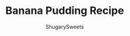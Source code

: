 ---
layout: ../../layouts/MarkdownPostLayout.astro
title: Banana Pudding Recipe
author: ShugarySweets
pubDate: 2020-01-12
description: "This creamy, rich Banana Pudding Recipe is a delicious, no-bake dessert! Perfect for weeknights or potlucks, everyone will LOVE this classic recipe!"
image_url: https://www.shugarysweets.com/wp-content/uploads/2020/01/untitledbananapudding55.jpg
tags: ["Desserts","American"]
calories: 219
protein: 4
carbohydrates: 29
fats: 11
fiber: 2
ingredients: ["2 packages Pepperidge Farm Chessmen cookies","6 medium bananas, sliced","1 package (8 ounce) cream cheese, softened","1 can (14 ounce) sweetened condensed milk","1 box (5 ounce) Instant Banana cream pudding mix ***","2 cups milk ***","12 ounce Cool Whip, thawed"]
serves: 12
time: "4 hours 15 minutes"
prepTime: "15 minutes"
instructions: ["Line the bottom of a 13x9 baking dish with one package of chessmen cookies. Top with sliced bananas.","In a mixing bowl, beat cream cheese with sweetened condensed milk until smooth. Add in pudding mix and milk. Beat for several minutes, scraping down the sides of the bowl as needed.","Fold in cool whip and spread over banana layer.","Top with remaining package of chessmen cookies. Cover with plastic wrap and refrigerate for 4 hours."]
nutrition: ["219 calories","29 grams carbohydrates","7 milligrams cholesterol","11 grams fat","2 grams fiber","4 grams protein","8 grams saturated fat","87 milligrams sodium","21 grams sugar","0 grams trans fat","2 grams unsaturated fat"]
---